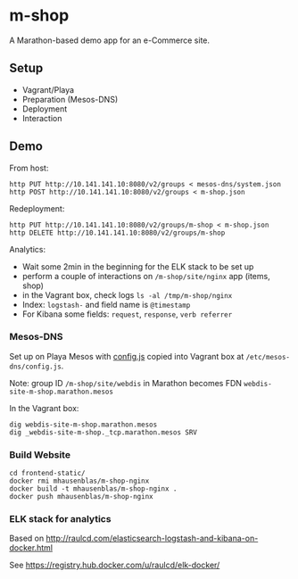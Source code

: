 # m-shop

A Marathon-based demo app for an e-Commerce site.

## Setup

* Vagrant/Playa
* Preparation (Mesos-DNS)
* Deployment
* Interaction

## Demo

From host:

    http PUT http://10.141.141.10:8080/v2/groups < mesos-dns/system.json
    http POST http://10.141.141.10:8080/v2/groups < m-shop.json

Redeployment:

    http PUT http://10.141.141.10:8080/v2/groups/m-shop < m-shop.json
    http DELETE http://10.141.141.10:8080/v2/groups/m-shop

Analytics:

* Wait some 2min in the beginning for the ELK stack to be set up
* perform a couple of interactions on `/m-shop/site/nginx` app (items, shop)
* in the Vagrant box, check logs `ls -al /tmp/m-shop/nginx`
* Index: `logstash-` and field name is `@timestamp`
* For Kibana some fields: `request`, `response`, `verb referrer` 

### Mesos-DNS

Set up on Playa Mesos with [config.js](mesos-dns/config.js) copied into Vagrant box at `/etc/mesos-dns/config.js`.

Note: group ID `/m-shop/site/webdis` in Marathon becomes FDN `webdis-site-m-shop.marathon.mesos`

In the Vagrant box:

    dig webdis-site-m-shop.marathon.mesos
    dig _webdis-site-m-shop._tcp.marathon.mesos SRV

### Build Website

    cd frontend-static/
    docker rmi mhausenblas/m-shop-nginx
    docker build -t mhausenblas/m-shop-nginx .
    docker push mhausenblas/m-shop-nginx

### ELK stack for analytics

Based on http://raulcd.com/elasticsearch-logstash-and-kibana-on-docker.html

See https://registry.hub.docker.com/u/raulcd/elk-docker/
